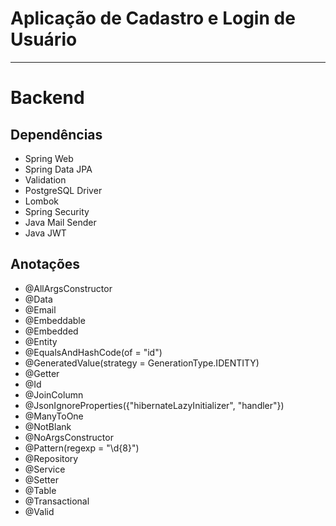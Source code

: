 # Aplicação de Cadastro e Login de Usuário

<hr>

# Backend

## Dependências

- Spring Web
- Spring Data JPA
- Validation
- PostgreSQL Driver
- Lombok
- Spring Security
- Java Mail Sender
- Java JWT

## Anotações

- @AllArgsConstructor
- @Data
- @Email
- @Embeddable
- @Embedded
- @Entity
- @EqualsAndHashCode(of = "id")
- @GeneratedValue(strategy = GenerationType.IDENTITY)
- @Getter
- @Id
- @JoinColumn
- @JsonIgnoreProperties({"hibernateLazyInitializer", "handler"})
- @ManyToOne
- @NotBlank
- @NoArgsConstructor
- @Pattern(regexp = "\d{8}")
- @Repository
- @Service
- @Setter
- @Table
- @Transactional
- @Valid

